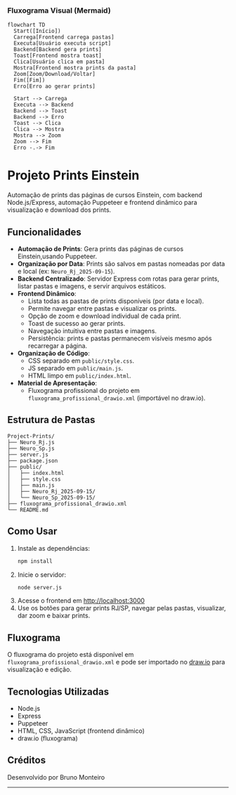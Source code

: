 ### Fluxograma Visual (Mermaid)

```mermaid
flowchart TD
  Start([Início])
  Carrega[Frontend carrega pastas]
  Executa[Usuário executa script]
  Backend[Backend gera prints]
  Toast[Frontend mostra toast]
  Clica[Usuário clica em pasta]
  Mostra[Frontend mostra prints da pasta]
  Zoom[Zoom/Download/Voltar]
  Fim([Fim])
  Erro[Erro ao gerar prints]

  Start --> Carrega
  Executa --> Backend
  Backend --> Toast
  Backend --> Erro
  Toast --> Clica
  Clica --> Mostra
  Mostra --> Zoom
  Zoom --> Fim
  Erro -.-> Fim

```

# Projeto Prints Einstein

Automação de prints das páginas de cursos Einstein, com backend Node.js/Express, automação Puppeteer e frontend dinâmico para visualização e download dos prints.

## Funcionalidades

- **Automação de Prints**: Gera prints das páginas de cursos Einstein,usando Puppeteer.
- **Organização por Data**: Prints são salvos em pastas nomeadas por data e local (ex: `Neuro_Rj_2025-09-15`).
- **Backend Centralizado**: Servidor Express com rotas para gerar prints, listar pastas e imagens, e servir arquivos estáticos.
- **Frontend Dinâmico**:
  - Lista todas as pastas de prints disponíveis (por data e local).
  - Permite navegar entre pastas e visualizar os prints.
  - Opção de zoom e download individual de cada print.
  - Toast de sucesso ao gerar prints.
  - Navegação intuitiva entre pastas e imagens.
  - Persistência: prints e pastas permanecem visíveis mesmo após recarregar a página.
- **Organização de Código**:
  - CSS separado em `public/style.css`.
  - JS separado em `public/main.js`.
  - HTML limpo em `public/index.html`.
- **Material de Apresentação**:
  - Fluxograma profissional do projeto em `fluxograma_profissional_drawio.xml` (importável no draw.io).

## Estrutura de Pastas

```
Project-Prints/
├── Neuro_Rj.js
├── Neuro_Sp.js
├── server.js
├── package.json
├── public/
│   ├── index.html
│   ├── style.css
│   ├── main.js
│   ├── Neuro_Rj_2025-09-15/
│   └── Neuro_Sp_2025-09-15/
├── fluxograma_profissional_drawio.xml
└── README.md
```

## Como Usar

1. Instale as dependências:
   ```bash
   npm install
   ```
2. Inicie o servidor:
   ```bash
   node server.js
   ```
3. Acesse o frontend em [http://localhost:3000](http://localhost:3000)
4. Use os botões para gerar prints RJ/SP, navegar pelas pastas, visualizar, dar zoom e baixar prints.

## Fluxograma

O fluxograma do projeto está disponível em `fluxograma_profissional_drawio.xml` e pode ser importado no [draw.io](https://draw.io) para visualização e edição.

## Tecnologias Utilizadas

- Node.js
- Express
- Puppeteer
- HTML, CSS, JavaScript (frontend dinâmico)
- draw.io (fluxograma)

## Créditos

Desenvolvido por Bruno Monteiro

---
